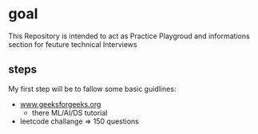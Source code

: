# goal

This Repository is intended to act as Practice Playgroud and informations section for feuture technical Interviews

## steps
My first step will be to fallow some basic guidlines:
- www.geeksforgeeks.org 
  - there ML/AI/DS tutorial
- leetcode challange => 150 questions 
